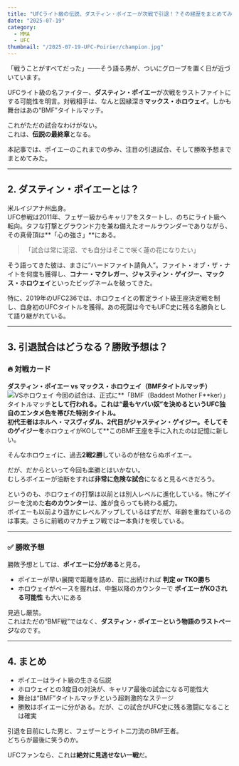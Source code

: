 ```yaml
---
title: "UFCライト級の伝説、ダスティン・ポイエーが次戦で引退！？その経歴をまとめてみた！"
date: "2025-07-19"
category:
  - MMA
  - UFC
thumbnail: "/2025-07-19-UFC-Poirier/champion.jpg"
---
```


「戦うことがすべてだった」——そう語る男が、ついにグローブを置く日が近づいています。

UFCライト級の名ファイター、**ダスティン・ポイエー**が次戦をラストファイトにする可能性を明言。対戦相手は、なんと因縁深き**マックス・ホロウェイ**。しかも舞台はあの“BMF”タイトルマッチ。

これがただの試合なわけがない。  
これは、**伝説の最終章**となる。

本記事では、ポイエーのこれまでの歩み、注目の引退試合、そして勝敗予想までまとめてみた。

---

## 2. ダスティン・ポイエーとは？

米ルイジアナ州出身。  
UFC参戦は2011年、フェザー級からキャリアをスタートし、のちにライト級へ転向。タフな打撃とグラウンド力を兼ね備えたオールラウンダーでありながら、その真骨頂は**「心の強さ」**にある。

> 「試合は常に泥沼、でも自分はそこで咲く蓮の花になりたい」

そう語ってきた彼は、まさに“ハードファイト請負人”。ファイト・オブ・ザ・ナイトを何度も獲得し、**コナー・マクレガー、ジャスティン・ゲイジー、マックス・ホロウェイ**といったビッグネームを破ってきた。

特に、2019年のUFC236では、ホロウェイとの暫定ライト級王座決定戦を制し、自身初のUFCタイトルを獲得。あの死闘は今でもUFC史に残る名勝負として語り継がれている。

---

## 3. 引退試合はどうなる？勝敗予想は？

### 🔥 対戦カード  
**ダスティン・ポイエー vs マックス・ホロウェイ（BMFタイトルマッチ）**
![VSホロウェイ](/2025-07-19-UFC-Poirier/VS.jpg)
今回の試合は、正式に**「BMF（Baddest Mother F\*\*ker）」タイトルマッチ**として行われる。これは“最もヤバい奴”を決めるというUFC独自のエンタメ色を帯びた特別タイトル。  
初代王者はホルヘ・マスヴィダル、2代目がジャスティン・ゲイジー。そしてそのゲイジーを**ホロウェイがKOして**このBMF王座を手に入れたのは記憶に新しい。

そんなホロウェイに、過去**2戦2勝**しているのが他ならぬポイエー。

だが、だからといって今回も楽勝とはいかない。  
むしろポイエーが油断をすれば**非常に危険な試合**になると見るべきだろう。

というのも、ホロウェイの打撃は以前とは別人レベルに進化している。特にゲイジーを沈めた**右のカウンター**は、誰が食らっても終わる威力。  
ポイエーも以前より遥かにレベルアップしているはずだが、年齢を重ねているのは事実。さらに前戦のマカチェフ戦では一本負けを喫している。

---

### ✅ 勝敗予想

勝敗予想としては、**ポイエーに分がある**と見る。

- ポイエーが早い展開で距離を詰め、前に出続ければ **判定 or TKO勝ち**  
- ホロウェイがペースを握れば、中盤以降のカウンターで **ポイエーがKOされる可能性** も大いにある

見逃し厳禁。  
これはただの“BMF戦”ではなく、**ダスティン・ポイエーという物語のラストページ**なのです。

---

## 4. まとめ

- ポイエーはライト級の生きる伝説  
- ホロウェイとの3度目の対決が、キャリア最後の試合になる可能性大  
- 舞台は“BMF”タイトルマッチという超刺激的なステージ  
- 勝敗はポイエーに分がある。だが、この試合がUFC史に残る激闘になることは確実  

引退を目前にした男と、フェザーとライト二刀流のBMF王者。  
どちらが最後に笑うのか。

UFCファンなら、これは**絶対に見逃せない一戦**だ。
